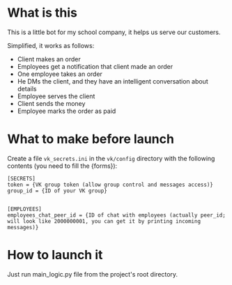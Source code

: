 # What is this

This is a little bot for my school company, it helps us serve our customers.

Simplified, it works as follows:
* Client makes an order
* Employees get a notification that client made an order
* One employee takes an order
* He DMs the client, and they have an intelligent conversation about details
* Employee serves the client
* Client sends the money
* Employee marks the order as paid


# What to make before launch

Create a file `vk_secrets.ini` in the `vk/config` directory with the following
contents (you need to fill the {forms}):

    [SECRETS]
    token = {VK group token (allow group control and messages access)}
    group_id = {ID of your VK group}


    [EMPLOYEES]
    employees_chat_peer_id = {ID of chat with employees (actually peer_id; will look like 2000000001, you can get it by printing incoming messages)}


# How to launch it

Just run main_logic.py file from the project's root directory.
